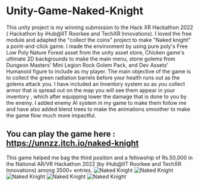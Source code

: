 # Unity-Game-Naked-Knight
This unity project is my winning submission to the Hack XR Hackathon 2022 ( Hackathon by iHub@IIT Roorkee and TechXR Innovations). I loved the free module and adapted the "collect the coins" project to make "Naked knight" a point-and-click game. I made the environment by using pure poly's Free Low Poly Nature Forest asset from the unity asset store, Chicken game's ultimate 2D backgrounds to make the main menu, stone golems from Dungeon Masters' Mini Legion Rock Golem Pack, and Dev Assets' Humanoid figure to include as my player. The main objective of the game is to collect the green radiation barrels before your health runs out as the golems attack you. I have included an Inventory system so as you collect armor that is spread out on the map you will see them appear in your inventory , which after equipping lower the damage that is done to you by the enemy. I added enemy AI system in my game to make them follow me and have also added blend trees to make the animations smoother to make the game flow much more impactful.
## You can play the game here : https://unnzz.itch.io/naked-knight 
This game helped me bag the third position and a fellowship of Rs.50,000 in the National AR/VR Hackathon 2022 (by iHub@IIT Roorkee and TechXR Innovations) among 3500+ entries.
![Naked Knight](https://img.itch.zone/aW1hZ2UvMTM4MjUzNS84MTMxOTk0LnBuZw==/original/%2F1P1vh.png)
![Naked Knight](https://img.itch.zone/aW1hZ2UvMTM4MjUzNS84MDUyOTg1LnBuZw==/original/2TyjIO.png)
![Naked Knight](https://img.itch.zone/aW1hZ2UvMTM4MjUzNS84MTMxOTc1LnBuZw==/original/2z%2BybB.png)
![Naked Knight](https://img.itch.zone/aW1hZ2UvMTM4MjUzNS84MTMyMDAwLnBuZw==/original/phQQ%2Fe.png)
![Naked Knight](https://img.itch.zone/aW1hZ2UvMTM4MjUzNS84MTMxOTgxLnBuZw==/original/TY0wzr.png)
